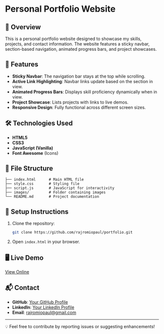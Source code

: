 # Personal Portfolio Website

## 🚀 Overview
This is a personal portfolio website designed to showcase my skills, projects, and contact information. The website features a sticky navbar, section-based navigation, animated progress bars, and project showcases.

## 🎨 Features
- **Sticky Navbar**: The navigation bar stays at the top while scrolling.
- **Active Link Highlighting**: Navbar links update based on the section in view.
- **Animated Progress Bars**: Displays skill proficiency dynamically when in view.
- **Project Showcase**: Lists projects with links to live demos.
- **Responsive Design**: Fully functional across different screen sizes.

## 🛠️ Technologies Used
- **HTML5**
- **CSS3**
- **JavaScript (Vanilla)**
- **Font Awesome** (Icons)

## 📂 File Structure
```
├── index.html      # Main HTML file
├── style.css       # Styling file
├── script.js       # JavaScript for interactivity
├── images/         # Folder containing images
└── README.md       # Project documentation
```

## 🔧 Setup Instructions
1. Clone the repository:
   ```sh
   git clone https://github.com/rajromiopaul/portfolio.git
   ```
2. Open `index.html` in your browser.

## 🖥️ Live Demo
[View Online](https://your-live-demo-link.com)

## 📬 Contact
- **GitHub**: [Your GitHub Profile](https://github.com/rajromiopaul)
- **LinkedIn**: [Your LinkedIn Profile](https://www.linkedin.com/in/rajromiopaul)
- **Email**: rajromiopaul@gmail.com

---
💡 Feel free to contribute by reporting issues or suggesting enhancements!
